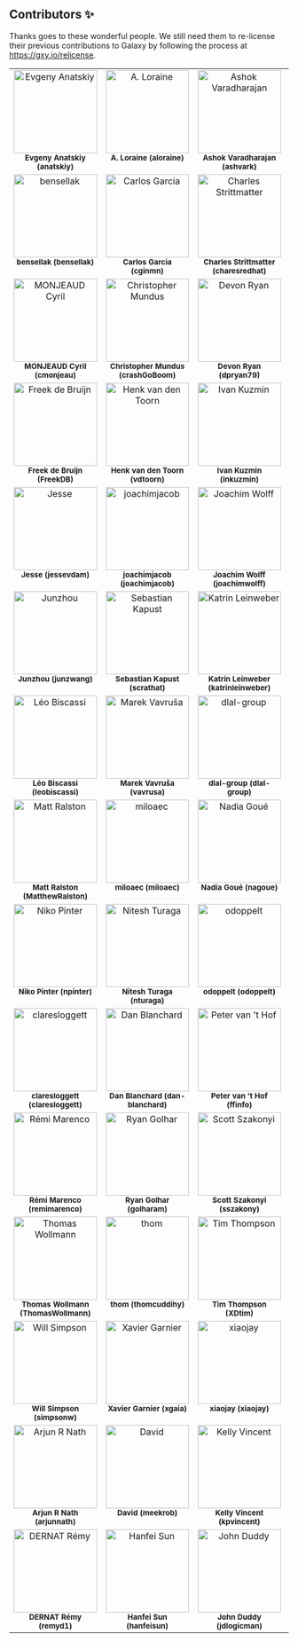 
## Contributors ✨

Thanks goes to these wonderful people. We still need them to re-license their previous contributions to Galaxy by following the process at <https://gxy.io/relicense>.

<!-- ALL-CONTRIBUTORS-LIST:START - Do not remove or modify this section -->
<!-- prettier-ignore-start -->
<!-- markdownlint-disable -->
<table>
  <tbody>
    <tr>
      <td align="center" valign="top" width="20%"><a href="http://github.com/anatskiy"><img src="https://avatars.githubusercontent.com/u/7281783?v=4?s=150" width="150px;" alt="Evgeny Anatskiy"/></a><br /><sub><b>Evgeny Anatskiy (anatskiy)</b></sub><br /></td>
      <td align="center" valign="top" width="20%"><a href="http://github.com/aloraine"><img src="https://avatars.githubusercontent.com/u/1826634?v=4?s=150" width="150px;" alt="A. Loraine"/></a><br /><sub><b>A. Loraine (aloraine)</b></sub><br /></td>
      <td align="center" valign="top" width="20%"><a href="http://github.com/ashvark"><img src="https://avatars.githubusercontent.com/u/7712157?v=4?s=150" width="150px;" alt="Ashok Varadharajan"/></a><br /><sub><b>Ashok Varadharajan (ashvark)</b></sub><br /></td>
      <td align="center" valign="top" width="20%"><a href="http://github.com/arbernard"><img src="https://avatars.githubusercontent.com/u/25177525?v=4?s=150" width="150px;" alt="Aurélien Bernard"/></a><br /><sub><b>Aurélien Bernard (arbernard)</b></sub><br /></td>
      <td align="center" valign="top" width="20%"><a href="http://github.com/the-nidhogg"><img src="https://avatars.githubusercontent.com/u/5999304?v=4?s=150" width="150px;" alt="the-nidhogg"/></a><br /><sub><b>the-nidhogg (the-nidhogg)</b></sub><br /></td>
    </tr>
    <tr>
      <td align="center" valign="top" width="20%"><a href="http://github.com/bensellak"><img src="https://avatars.githubusercontent.com/u/29343436?v=4?s=150" width="150px;" alt="bensellak"/></a><br /><sub><b>bensellak (bensellak)</b></sub><br /></td>
      <td align="center" valign="top" width="20%"><a href="http://github.com/cginmn"><img src="https://avatars.githubusercontent.com/u/11492389?v=4?s=150" width="150px;" alt="Carlos Garcia"/></a><br /><sub><b>Carlos Garcia (cginmn)</b></sub><br /></td>
      <td align="center" valign="top" width="20%"><a href="http://github.com/charesredhat"><img src="https://avatars.githubusercontent.com/u/14168349?v=4?s=150" width="150px;" alt="Charles Strittmatter"/></a><br /><sub><b>Charles Strittmatter (charesredhat)</b></sub><br /></td>
      <td align="center" valign="top" width="20%"><a href="http://github.com/carmstrong1gw"><img src="https://avatars.githubusercontent.com/u/63473608?v=4?s=150" width="150px;" alt="Chris Armstrong"/></a><br /><sub><b>Chris Armstrong (carmstrong1gw)</b></sub><br /></td>
      <td align="center" valign="top" width="20%"><a href="http://github.com/blankclemens"><img src="https://avatars.githubusercontent.com/u/12255194?v=4?s=150" width="150px;" alt="Clemens Blank"/></a><br /><sub><b>Clemens Blank (blankclemens)</b></sub><br /></td>
    </tr>
    <tr>
      <td align="center" valign="top" width="20%"><a href="http://github.com/cmonjeau"><img src="https://avatars.githubusercontent.com/u/1289992?v=4?s=150" width="150px;" alt="MONJEAUD Cyril"/></a><br /><sub><b>MONJEAUD Cyril (cmonjeau)</b></sub><br /></td>
      <td align="center" valign="top" width="20%"><a href="http://github.com/crashGoBoom"><img src="https://avatars.githubusercontent.com/u/17323411?v=4?s=150" width="150px;" alt="Christopher Mundus"/></a><br /><sub><b>Christopher Mundus (crashGoBoom)</b></sub><br /></td>
      <td align="center" valign="top" width="20%"><a href="http://github.com/dpryan79"><img src="https://avatars.githubusercontent.com/u/6399000?v=4?s=150" width="150px;" alt="Devon Ryan"/></a><br /><sub><b>Devon Ryan (dpryan79)</b></sub><br /></td>
      <td align="center" valign="top" width="20%"><a href="http://github.com/fmareuil"><img src="https://avatars.githubusercontent.com/u/9269859?v=4?s=150" width="150px;" alt="fmareuil"/></a><br /><sub><b>fmareuil (fmareuil)</b></sub><br /></td>
      <td align="center" valign="top" width="20%"><a href="http://github.com/FredericBGA"><img src="https://avatars.githubusercontent.com/u/18161378?v=4?s=150" width="150px;" alt="Fred"/></a><br /><sub><b>Fred (FredericBGA)</b></sub><br /></td>
    </tr>
    <tr>
      <td align="center" valign="top" width="20%"><a href="http://github.com/FreekDB"><img src="https://avatars.githubusercontent.com/u/1876144?v=4?s=150" width="150px;" alt="Freek de Bruijn"/></a><br /><sub><b>Freek de Bruijn (FreekDB)</b></sub><br /></td>
      <td align="center" valign="top" width="20%"><a href="http://github.com/vdtoorn"><img src="https://avatars.githubusercontent.com/u/320079?v=4?s=150" width="150px;" alt="Henk van den Toorn"/></a><br /><sub><b>Henk van den Toorn (vdtoorn)</b></sub><br /></td>
      <td align="center" valign="top" width="20%"><a href="http://github.com/inkuzmin"><img src="https://avatars.githubusercontent.com/u/3417020?v=4?s=150" width="150px;" alt="Ivan Kuzmin"/></a><br /><sub><b>Ivan Kuzmin (inkuzmin)</b></sub><br /></td>
      <td align="center" valign="top" width="20%"><a href="http://github.com/theboocock"><img src="https://avatars.githubusercontent.com/u/605678?v=4?s=150" width="150px;" alt="James Boocock"/></a><br /><sub><b>James Boocock (theboocock)</b></sub><br /></td>
      <td align="center" valign="top" width="20%"><a href="http://github.com/jenzopr"><img src="https://avatars.githubusercontent.com/u/8362850?v=4?s=150" width="150px;" alt="Dr. Jens Preußner"/></a><br /><sub><b>Dr. Jens Preußner (jenzopr)</b></sub><br /></td>
    </tr>
    <tr>
      <td align="center" valign="top" width="20%"><a href="http://github.com/jessevdam"><img src="https://avatars.githubusercontent.com/u/145437?v=4?s=150" width="150px;" alt="Jesse"/></a><br /><sub><b>Jesse (jessevdam)</b></sub><br /></td>
      <td align="center" valign="top" width="20%"><a href="http://github.com/joachimjacob"><img src="https://avatars.githubusercontent.com/u/1138051?v=4?s=150" width="150px;" alt="joachimjacob"/></a><br /><sub><b>joachimjacob (joachimjacob)</b></sub><br /></td>
      <td align="center" valign="top" width="20%"><a href="http://github.com/joachimwolff"><img src="https://avatars.githubusercontent.com/u/13435136?v=4?s=150" width="150px;" alt="Joachim Wolff"/></a><br /><sub><b>Joachim Wolff (joachimwolff)</b></sub><br /></td>
      <td align="center" valign="top" width="20%"><a href="http://github.com/jraysajulga"><img src="https://avatars.githubusercontent.com/u/32586466?v=4?s=150" width="150px;" alt="(JR) Ray Sajulga "/></a><br /><sub><b>(JR) Ray Sajulga  (jraysajulga)</b></sub><br /></td>
      <td align="center" valign="top" width="20%"><a href="http://github.com/juleengraham"><img src="https://avatars.githubusercontent.com/u/15222749?v=4?s=150" width="150px;" alt="Juleen Graham"/></a><br /><sub><b>Juleen Graham (juleengraham)</b></sub><br /></td>
    </tr>
    <tr>
      <td align="center" valign="top" width="20%"><a href="http://github.com/junzwang"><img src="https://avatars.githubusercontent.com/u/16789060?v=4?s=150" width="150px;" alt="Junzhou"/></a><br /><sub><b>Junzhou (junzwang)</b></sub><br /></td>
      <td align="center" valign="top" width="20%"><a href="http://github.com/scrathat"><img src="https://avatars.githubusercontent.com/u/7573072?v=4?s=150" width="150px;" alt="Sebastian Kapust"/></a><br /><sub><b>Sebastian Kapust (scrathat)</b></sub><br /></td>
      <td align="center" valign="top" width="20%"><a href="http://github.com/katrinleinweber"><img src="https://avatars.githubusercontent.com/u/9948149?v=4?s=150" width="150px;" alt="Katrin Leinweber"/></a><br /><sub><b>Katrin Leinweber (katrinleinweber)</b></sub><br /></td>
      <td align="center" valign="top" width="20%"><a href="http://github.com/kidanem"><img src="https://avatars.githubusercontent.com/u/11715191?v=4?s=150" width="150px;" alt="Kidane M. Tekle"/></a><br /><sub><b>Kidane M. Tekle (kidanem)</b></sub><br /></td>
      <td align="center" valign="top" width="20%"><a href="http://github.com/lawrence1470"><img src="https://avatars.githubusercontent.com/u/98620798?v=4?s=150" width="150px;" alt="lawrence nicastro"/></a><br /><sub><b>lawrence nicastro (lawrence1470)</b></sub><br /></td>
    </tr>
    <tr>
      <td align="center" valign="top" width="20%"><a href="http://github.com/leobiscassi"><img src="https://avatars.githubusercontent.com/u/1977418?v=4?s=150" width="150px;" alt="Léo Biscassi"/></a><br /><sub><b>Léo Biscassi (leobiscassi)</b></sub><br /></td>
      <td align="center" valign="top" width="20%"><a href="http://github.com/vavrusa"><img src="https://avatars.githubusercontent.com/u/139311?v=4?s=150" width="150px;" alt="Marek Vavruša"/></a><br /><sub><b>Marek Vavruša (vavrusa)</b></sub><br /></td>
      <td align="center" valign="top" width="20%"><a href="http://github.com/dlal-group"><img src="https://avatars.githubusercontent.com/u/26526288?v=4?s=150" width="150px;" alt="dlal-group"/></a><br /><sub><b>dlal-group (dlal-group)</b></sub><br /></td>
      <td align="center" valign="top" width="20%"><a href="http://github.com/markiskander"><img src="https://avatars.githubusercontent.com/u/14098761?v=4?s=150" width="150px;" alt="markiskander"/></a><br /><sub><b>markiskander (markiskander)</b></sub><br /></td>
      <td align="center" valign="top" width="20%"><a href="http://github.com/martijnvermaattest"><img src="https://avatars.githubusercontent.com/u/17727768?v=4?s=150" width="150px;" alt="martijnvermaattest"/></a><br /><sub><b>martijnvermaattest (martijnvermaattest)</b></sub><br /></td>
    </tr>
    <tr>
      <td align="center" valign="top" width="20%"><a href="http://github.com/MatthewRalston"><img src="https://avatars.githubusercontent.com/u/4308024?v=4?s=150" width="150px;" alt="Matt Ralston"/></a><br /><sub><b>Matt Ralston (MatthewRalston)</b></sub><br /></td>
      <td align="center" valign="top" width="20%"><a href="http://github.com/miloaec"><img src="https://avatars.githubusercontent.com/u/17707793?v=4?s=150" width="150px;" alt="miloaec"/></a><br /><sub><b>miloaec (miloaec)</b></sub><br /></td>
      <td align="center" valign="top" width="20%"><a href="http://github.com/nagoue"><img src="https://avatars.githubusercontent.com/u/9028638?v=4?s=150" width="150px;" alt="Nadia Goué"/></a><br /><sub><b>Nadia Goué (nagoue)</b></sub><br /></td>
      <td align="center" valign="top" width="20%"><a href="http://github.com/NCEichner"><img src="https://avatars.githubusercontent.com/u/31483851?v=4?s=150" width="150px;" alt="Norbert Eichner"/></a><br /><sub><b>Norbert Eichner (NCEichner)</b></sub><br /></td>
      <td align="center" valign="top" width="20%"><a href="http://github.com/NicHerndon"><img src="https://avatars.githubusercontent.com/u/4636279?v=4?s=150" width="150px;" alt="Nic Herndon"/></a><br /><sub><b>Nic Herndon (NicHerndon)</b></sub><br /></td>
    </tr>
    <tr>
      <td align="center" valign="top" width="20%"><a href="http://github.com/npinter"><img src="https://avatars.githubusercontent.com/u/34959927?v=4?s=150" width="150px;" alt="Niko Pinter"/></a><br /><sub><b>Niko Pinter (npinter)</b></sub><br /></td>
      <td align="center" valign="top" width="20%"><a href="http://github.com/nturaga"><img src="https://avatars.githubusercontent.com/u/2746443?v=4?s=150" width="150px;" alt="Nitesh Turaga"/></a><br /><sub><b>Nitesh Turaga (nturaga)</b></sub><br /></td>
      <td align="center" valign="top" width="20%"><a href="http://github.com/odoppelt"><img src="https://avatars.githubusercontent.com/u/2970530?v=4?s=150" width="150px;" alt="odoppelt"/></a><br /><sub><b>odoppelt (odoppelt)</b></sub><br /></td>
      <td align="center" valign="top" width="20%"><a href="http://github.com/osallou"><img src="https://avatars.githubusercontent.com/u/1024098?v=4?s=150" width="150px;" alt="Olivier Sallou"/></a><br /><sub><b>Olivier Sallou (osallou)</b></sub><br /></td>
      <td align="center" valign="top" width="20%"><a href="http://github.com/cbare"><img src="https://avatars.githubusercontent.com/u/170360?v=4?s=150" width="150px;" alt="Christopher Bare"/></a><br /><sub><b>Christopher Bare (cbare)</b></sub><br /></td>
    </tr>
    <tr>
      <td align="center" valign="top" width="20%"><a href="http://github.com/claresloggett"><img src="https://avatars.githubusercontent.com/u/1815107?v=4?s=150" width="150px;" alt="claresloggett"/></a><br /><sub><b>claresloggett (claresloggett)</b></sub><br /></td>
      <td align="center" valign="top" width="20%"><a href="http://github.com/dan-blanchard"><img src="https://avatars.githubusercontent.com/u/976345?v=4?s=150" width="150px;" alt="Dan Blanchard"/></a><br /><sub><b>Dan Blanchard (dan-blanchard)</b></sub><br /></td>
      <td align="center" valign="top" width="20%"><a href="http://github.com/ffinfo"><img src="https://avatars.githubusercontent.com/u/2419555?v=4?s=150" width="150px;" alt="Peter van 't Hof"/></a><br /><sub><b>Peter van 't Hof (ffinfo)</b></sub><br /></td>
      <td align="center" valign="top" width="20%"><a href="http://github.com/lindenb"><img src="https://avatars.githubusercontent.com/u/33838?v=4?s=150" width="150px;" alt="Pierre Lindenbaum"/></a><br /><sub><b>Pierre Lindenbaum (lindenb)</b></sub><br /></td>
      <td align="center" valign="top" width="20%"><a href="http://github.com/ramezrawas"><img src="https://avatars.githubusercontent.com/u/16448081?v=4?s=150" width="150px;" alt="Ramez Alrawas"/></a><br /><sub><b>Ramez Alrawas (ramezrawas)</b></sub><br /></td>
    </tr>
    <tr>
      <td align="center" valign="top" width="20%"><a href="http://github.com/remimarenco"><img src="https://avatars.githubusercontent.com/u/2152858?v=4?s=150" width="150px;" alt="Rémi Marenco"/></a><br /><sub><b>Rémi Marenco (remimarenco)</b></sub><br /></td>
      <td align="center" valign="top" width="20%"><a href="http://github.com/golharam"><img src="https://avatars.githubusercontent.com/u/671079?v=4?s=150" width="150px;" alt="Ryan Golhar"/></a><br /><sub><b>Ryan Golhar (golharam)</b></sub><br /></td>
      <td align="center" valign="top" width="20%"><a href="http://github.com/sszakony"><img src="https://avatars.githubusercontent.com/u/9634629?v=4?s=150" width="150px;" alt="Scott Szakonyi"/></a><br /><sub><b>Scott Szakonyi (sszakony)</b></sub><br /></td>
      <td align="center" valign="top" width="20%"><a href="http://github.com/saxtouri"><img src="https://avatars.githubusercontent.com/u/3098971?v=4?s=150" width="150px;" alt="Stavros Sachtouris"/></a><br /><sub><b>Stavros Sachtouris (saxtouri)</b></sub><br /></td>
      <td align="center" valign="top" width="20%"><a href="http://github.com/tmcgowan"><img src="https://avatars.githubusercontent.com/u/7782986?v=4?s=150" width="150px;" alt="Thomas McGowan"/></a><br /><sub><b>Thomas McGowan (tmcgowan)</b></sub><br /></td>
    </tr>
    <tr>
      <td align="center" valign="top" width="20%"><a href="http://github.com/ThomasWollmann"><img src="https://avatars.githubusercontent.com/u/6473917?v=4?s=150" width="150px;" alt="Thomas Wollmann"/></a><br /><sub><b>Thomas Wollmann (ThomasWollmann)</b></sub><br /></td>
      <td align="center" valign="top" width="20%"><a href="http://github.com/thomcuddihy"><img src="https://avatars.githubusercontent.com/u/5326997?v=4?s=150" width="150px;" alt="thom"/></a><br /><sub><b>thom (thomcuddihy)</b></sub><br /></td>
      <td align="center" valign="top" width="20%"><a href="http://github.com/XDtim"><img src="https://avatars.githubusercontent.com/u/29701877?v=4?s=150" width="150px;" alt="Tim Thompson"/></a><br /><sub><b>Tim Thompson (XDtim)</b></sub><br /></td>
      <td align="center" valign="top" width="20%"><a href="http://github.com/tshtatland"><img src="https://avatars.githubusercontent.com/u/16547000?v=4?s=150" width="150px;" alt="Timur Shtatland"/></a><br /><sub><b>Timur Shtatland (tshtatland)</b></sub><br /></td>
      <td align="center" valign="top" width="20%"><a href="http://github.com/WilliamHolden"><img src="https://avatars.githubusercontent.com/u/5874358?v=4?s=150" width="150px;" alt="WilliamHolden"/></a><br /><sub><b>WilliamHolden (WilliamHolden)</b></sub><br /></td>
    </tr>
    <tr>
      <td align="center" valign="top" width="20%"><a href="http://github.com/simpsonw"><img src="https://avatars.githubusercontent.com/u/10437788?v=4?s=150" width="150px;" alt="Will Simpson"/></a><br /><sub><b>Will Simpson (simpsonw)</b></sub><br /></td>
      <td align="center" valign="top" width="20%"><a href="http://github.com/xgaia"><img src="https://avatars.githubusercontent.com/u/18330770?v=4?s=150" width="150px;" alt="Xavier Garnier"/></a><br /><sub><b>Xavier Garnier (xgaia)</b></sub><br /></td>
      <td align="center" valign="top" width="20%"><a href="http://github.com/xiaojay"><img src="https://avatars.githubusercontent.com/u/150021?v=4?s=150" width="150px;" alt="xiaojay"/></a><br /><sub><b>xiaojay (xiaojay)</b></sub><br /></td>
      <td align="center" valign="top" width="20%"><a href="http://github.com/xiaoqian1984"><img src="https://avatars.githubusercontent.com/u/20142709?v=4?s=150" width="150px;" alt="xiaoqian jiang"/></a><br /><sub><b>xiaoqian jiang (xiaoqian1984)</b></sub><br /></td>
      <td align="center" valign="top" width="20%"><a href="http://github.com/ycgong"><img src="https://avatars.githubusercontent.com/u/25645631?v=4?s=150" width="150px;" alt="ycgong"/></a><br /><sub><b>ycgong (ycgong)</b></sub><br /></td>
    </tr>
    <tr>
      <td align="center" valign="top" width="20%"><a href="http://github.com/arjunnath"><img src="https://avatars.githubusercontent.com/u/10749618?v=4?s=150" width="150px;" alt="Arjun R Nath"/></a><br /><sub><b>Arjun R Nath (arjunnath)</b></sub><br /></td>
      <td align="center" valign="top" width="20%"><a href="http://github.com/meekrob"><img src="https://avatars.githubusercontent.com/u/4528993?v=4?s=150" width="150px;" alt="David"/></a><br /><sub><b>David (meekrob)</b></sub><br /></td>
      <td align="center" valign="top" width="20%"><a href="http://github.com/kpvincent"><img src="https://avatars.githubusercontent.com/u/107574288?v=4?s=150" width="150px;" alt="Kelly Vincent"/></a><br /><sub><b>Kelly Vincent (kpvincent)</b></sub><br /></td>
      <td align="center" valign="top" width="20%"><a href="http://github.com/roryk"><img src="https://avatars.githubusercontent.com/u/414586?v=4?s=150" width="150px;" alt="Rory Kirchner"/></a><br /><sub><b>Rory Kirchner (roryk)</b></sub><br /></td>
      <td align="center" valign="top" width="20%"><a href="http://github.com/tesujimath"><img src="https://avatars.githubusercontent.com/u/4411912?v=4?s=150" width="150px;" alt="Simon Guest"/></a><br /><sub><b>Simon Guest (tesujimath)</b></sub><br /></td>
    </tr>
    <tr>
      <td align="center" valign="top" width="20%"><a href="http://github.com/remyd1"><img src="https://avatars.githubusercontent.com/u/929620?v=4?s=150" width="150px;" alt="DERNAT Rémy"/></a><br /><sub><b>DERNAT Rémy (remyd1)</b></sub><br /></td>
      <td align="center" valign="top" width="20%"><a href="http://github.com/hanfeisun"><img src="https://avatars.githubusercontent.com/u/922081?v=4?s=150" width="150px;" alt="Hanfei Sun"/></a><br /><sub><b>Hanfei Sun (hanfeisun)</b></sub><br /></td>
      <td align="center" valign="top" width="20%"><a href="http://github.com/jdlogicman"><img src="https://avatars.githubusercontent.com/u/1210206?v=4?s=150" width="150px;" alt="John Duddy"/></a><br /><sub><b>John Duddy (jdlogicman)</b></sub><br /></td>
    </tr>
  </tbody>
</table>

<!-- markdownlint-restore -->
<!-- prettier-ignore-end -->

<!-- ALL-CONTRIBUTORS-LIST:END -->
